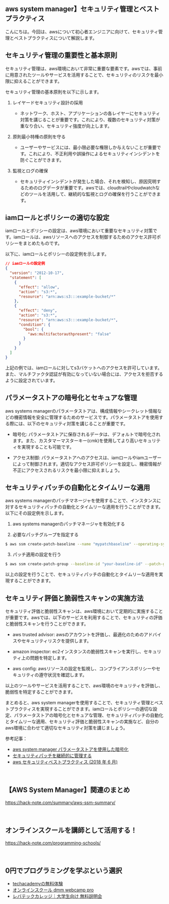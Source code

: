 <!--
title: 【aws system manager】セキュリティ管理とベストプラクティス
tags: aws,ssm,system_manager
id: 
private: false
-->

## aws system manager】セキュリティ管理とベストプラクティス

こんにちは。今回は、awsについて初心者エンジニアに向けて、セキュリティ管理とベストプラクティスについて解説します。

## セキュリティ管理の重要性と基本原則

セキュリティ管理は、aws環境において非常に重要な要素です。awsでは、事前に用意されたツールやサービスを活用することで、セキュリティのリスクを最小限に抑えることができます。

セキュリティ管理の基本原則を以下に示します。

1. レイヤードセキュリティ設計の採用
   - ネットワーク、ホスト、アプリケーションの各レイヤーにセキュリティ対策を講じることが重要です。これにより、複数のセキュリティ対策が重なり合い、セキュリティ強度が向上します。

2. 原則最小特権の原則を守る
   - ユーザーやサービスには、最小限必要な権限しか与えないことが重要です。これにより、不正利用や誤操作によるセキュリティインシデントを防ぐことができます。

3. 監視とログの確保
   - セキュリティインシデントが発生した場合、それを検知し、原因究明するためのログデータが重要です。awsでは、cloudtrailやcloudwatchなどのツールを活用して、継続的な監視とログの確保を行うことができます。

## iamロールとポリシーの適切な設定

iamロールとポリシーの設定は、aws環境において重要なセキュリティ対策です。iamロールは、awsリソースへのアクセスを制御するためのアクセス許可ポリシーをまとめたものです。

以下に、iamロールとポリシーの設定例を示します。

```json
// iamロールの設定例
{
  "version": "2012-10-17",
  "statement": [
    {
      "effect": "allow",
      "action": "s3:*",
      "resource": "arn:aws:s3:::example-bucket/*"
    },
    {
      "effect": "deny",
      "action": "s3:*",
      "resource": "arn:aws:s3:::example-bucket/*",
      "condition": {
        "bool": {
          "aws:multifactorauthpresent": "false"
        }
      }
    }
  ]
}
```

上記の例では、iamロールに対してs3バケットへのアクセスを許可しています。また、マルチファクタ認証が有効になっていない場合には、アクセスを拒否するように設定されています。

## パラメータストアの暗号化とセキュアな管理

aws systems managerのパラメータストアは、構成情報やシークレット情報などの機密情報を安全に管理するためのサービスです。パラメータストアを使用する際には、以下のセキュリティ対策を講じることが重要です。

- 暗号化: パラメータストアに保存されるデータは、デフォルトで暗号化されます。また、カスタマーマスターキー(cmk)を使用してより高いセキュリティを実現することも可能です。

- アクセス制御: パラメータストアへのアクセスは、iamロールやiamユーザーによって制御されます。適切なアクセス許可ポリシーを設定し、機密情報が不正にアクセスされるリスクを最小限に抑えましょう。

## セキュリティパッチの自動化とタイムリーな適用

aws systems managerのパッチマネージャを使用することで、インスタンスに対するセキュリティパッチの自動化とタイムリーな適用を行うことができます。以下にその設定例を示します。

1. aws systems managerのパッチマネージャを有効化する

2. 必要なパッチグループを指定する
```bash
$ aws ssm create-patch-baseline --name "mypatchbaseline" --operating-system "windows"
```

3. パッチ適用の設定を行う
```bash
$ aws ssm create-patch-group --baseline-id "your-baseline-id" --patch-group "mypatchgroup"
```

以上の設定を行うことで、セキュリティパッチの自動化とタイムリーな適用を実現することができます。

## セキュリティ評価と脆弱性スキャンの実施方法

セキュリティ評価と脆弱性スキャンは、aws環境において定期的に実施することが重要です。awsでは、以下のサービスを利用することで、セキュリティの評価と脆弱性スキャンを行うことができます。

- aws trusted advisor: awsのアカウントを評価し、最適化のためのアドバイスやセキュリティリスクを提供します。

- amazon inspector: ec2インスタンスの脆弱性スキャンを実行し、セキュリティ上の問題を特定します。

- aws config: awsリソースの設定を監視し、コンプライアンスポリシーやセキュリティの遵守状況を確認します。

以上のツールやサービスを活用することで、aws環境のセキュリティを評価し、脆弱性を特定することができます。

まとめると、aws system managerを使用することで、セキュリティ管理とベストプラクティスを実現することができます。iamロールとポリシーの適切な設定、パラメータストアの暗号化とセキュアな管理、セキュリティパッチの自動化とタイムリーな適用、セキュリティ評価と脆弱性スキャンの実施など、自分のaws環境に合わせて適切なセキュリティ対策を講じましょう。

参考記事：
- [aws system manager パラメータストアを使用した暗号化](https://aws.amazon.com/jp/premiumsupport/knowledge-center/parameter-store-encrypt/)
- [セキュリティパッチを継続的に管理する](https://docs.aws.amazon.com/ja_jp/quickstart/latest/microsoft-azure/security-automation.html)
- [aws セキュリティベストプラクティス (2018 年 6 月)](https://d1.awsstatic.com/whitepapers/security/aws_security_best_practices.pdf)

　

## 【AWS System Manager】関連のまとめ
https://hack-note.com/summary/aws-ssm-summary/

　

## オンラインスクールを講師として活用する！
https://hack-note.com/programming-schools/

　

## 0円でプログラミングを学ぶという選択
- [techacademyの無料体験](//af.moshimo.com/af/c/click?a_id=2612475&amp;p_id=1555&amp;pc_id=2816&amp;pl_id=22706&amp;url=https%3a%2f%2ftechacademy.jp%2fhtmlcss-trial%3futm_source%3dmoshimo%26utm_medium%3daffiliate%26utm_campaign%3dtextad)
- [オンラインスクール dmm webcamp pro](//af.moshimo.com/af/c/click?a_id=2612482&amp;p_id=1363&amp;pc_id=2297&amp;pl_id=39999&amp;guid=on)
- [レバテックカレッジ｜大学生向け 無料説明会](//af.moshimo.com/af/c/click?a_id=4071793&p_id=3198&pc_id=7488&pl_id=41848)

